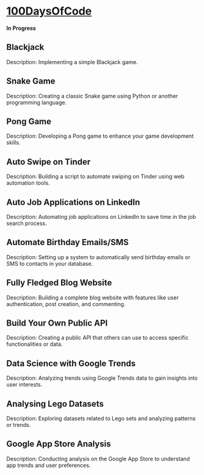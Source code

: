 # [100DaysOfCode](https://www.udemy.com/course/100-days-of-code/)

**In Progress**

## Blackjack

Description: Implementing a simple Blackjack game.

## Snake Game

Description: Creating a classic Snake game using Python or another programming language.

## Pong Game

Description: Developing a Pong game to enhance your game development skills.

## Auto Swipe on Tinder

Description: Building a script to automate swiping on Tinder using web automation tools.

## Auto Job Applications on LinkedIn

Description: Automating job applications on LinkedIn to save time in the job search process.

## Automate Birthday Emails/SMS

Description: Setting up a system to automatically send birthday emails or SMS to contacts in your database.

## Fully Fledged Blog Website

Description: Building a complete blog website with features like user authentication, post creation, and commenting.

## Build Your Own Public API

Description: Creating a public API that others can use to access specific functionalities or data.

## Data Science with Google Trends

Description: Analyzing trends using Google Trends data to gain insights into user interests.

## Analysing Lego Datasets

Description: Exploring datasets related to Lego sets and analyzing patterns or trends.

## Google App Store Analysis

Description: Conducting analysis on the Google App Store to understand app trends and user preferences.

